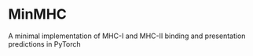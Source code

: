 # MinMHC
A minimal implementation of MHC-I and MHC-II binding and presentation predictions in PyTorch
